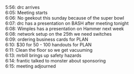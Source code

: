 5:56: drc arrives<br />
6:05: Meeting starts<br />
6:06: No geekout this sunday because of the super bowl<br />
6:07: drc has a presentation on BASH after meeting tonight<br />
6:08: Wimples has a presentation on Hammer next week<br />
6:08: network setup on the 25th we need switches<br />
6:09: ordering business cards for PLAN<br />
6:10: $30 for 50 - 100 handouts for PLAN<br />
6:11: Clean the floor so we get vacuuming<br />
6:13: mrbill brings up safety hazards<br />
6:14: frantic talked to monster about sponsoring<br />
6:15: meeting adjourned